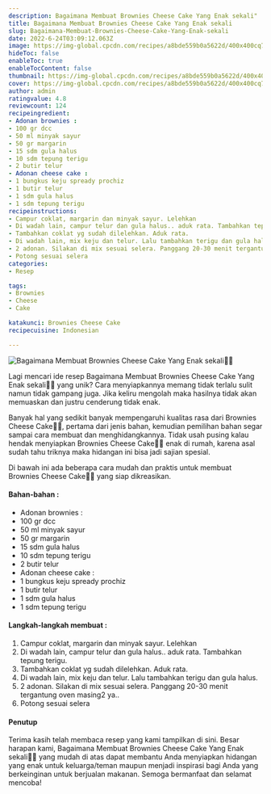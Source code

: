 ```yaml
---
description: Bagaimana Membuat Brownies Cheese Cake Yang Enak sekali"
title: Bagaimana Membuat Brownies Cheese Cake Yang Enak sekali
slug: Bagaimana-Membuat-Brownies-Cheese-Cake-Yang-Enak-sekali
date: 2022-6-24T03:09:12.063Z
image: https://img-global.cpcdn.com/recipes/a8bde559b0a5622d/400x400cq70/photo.jpg
hideToc: false
enableToc: true
enableTocContent: false
thumbnail: https://img-global.cpcdn.com/recipes/a8bde559b0a5622d/400x400cq70/photo.jpg
cover: https://img-global.cpcdn.com/recipes/a8bde559b0a5622d/400x400cq70/photo.jpg
author: admin
ratingvalue: 4.8
reviewcount: 124
recipeingredient:
- Adonan brownies :
- 100 gr dcc
- 50 ml minyak sayur
- 50 gr margarin
- 15 sdm gula halus
- 10 sdm tepung terigu
- 2 butir telur
- Adonan cheese cake :
- 1 bungkus keju spready prochiz
- 1 butir telur
- 1 sdm gula halus
- 1 sdm tepung terigu
recipeinstructions:
- Campur coklat, margarin dan minyak sayur. Lelehkan
- Di wadah lain, campur telur dan gula halus.. aduk rata. Tambahkan tepung terigu.
- Tambahkan coklat yg sudah dilelehkan. Aduk rata.
- Di wadah lain, mix keju dan telur. Lalu tambahkan terigu dan gula halus.
- 2 adonan. Silakan di mix sesuai selera. Panggang 20-30 menit tergantung oven masing2 ya..
- Potong sesuai selera
categories:
- Resep

tags:
- Brownies
- Cheese
- Cake

katakunci: Brownies Cheese Cake
recipecuisine: Indonesian

---
```


![Bagaimana Membuat Brownies Cheese Cake Yang Enak sekali👩‍🍳](https://img-global.cpcdn.com/recipes/a8bde559b0a5622d/400x400cq70/photo.jpg)

Lagi mencari ide resep Bagaimana Membuat Brownies Cheese Cake Yang Enak sekali👩‍🍳 yang unik? Cara menyiapkannya memang tidak terlalu sulit namun tidak gampang juga. Jika keliru mengolah maka hasilnya tidak akan memuaskan dan justru cenderung tidak enak.

Banyak hal yang sedikit banyak mempengaruhi kualitas rasa dari Brownies Cheese Cake👩‍🍳, pertama dari jenis bahan, kemudian pemilihan bahan segar sampai cara membuat dan menghidangkannya. Tidak usah pusing kalau hendak menyiapkan Brownies Cheese Cake👩‍🍳 enak di rumah, karena asal sudah tahu triknya maka hidangan ini bisa jadi sajian spesial.

Di bawah ini ada beberapa cara mudah dan praktis untuk membuat Brownies Cheese Cake👩‍🍳 yang siap dikreasikan.

<!--inarticleads1-->

#### Bahan-bahan :

- Adonan brownies :
- 100 gr dcc
- 50 ml minyak sayur
- 50 gr margarin
- 15 sdm gula halus
- 10 sdm tepung terigu
- 2 butir telur
- Adonan cheese cake :
- 1 bungkus keju spready prochiz
- 1 butir telur
- 1 sdm gula halus
- 1 sdm tepung terigu

<!--inarticleads2-->

#### Langkah-langkah membuat :

1. Campur coklat, margarin dan minyak sayur. Lelehkan
1. Di wadah lain, campur telur dan gula halus.. aduk rata. Tambahkan tepung terigu.
1. Tambahkan coklat yg sudah dilelehkan. Aduk rata.
1. Di wadah lain, mix keju dan telur. Lalu tambahkan terigu dan gula halus.
1. 2 adonan. Silakan di mix sesuai selera. Panggang 20-30 menit tergantung oven masing2 ya..
1. Potong sesuai selera

#### Penutup

Terima kasih telah membaca resep yang kami tampilkan di sini. Besar harapan kami, Bagaimana Membuat Brownies Cheese Cake Yang Enak sekali👩‍🍳 yang mudah di atas dapat membantu Anda menyiapkan hidangan yang enak untuk keluarga/teman maupun menjadi inspirasi bagi Anda yang berkeinginan untuk berjualan makanan. Semoga bermanfaat dan selamat mencoba!